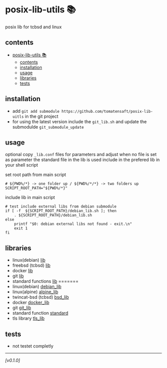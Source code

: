 # posix-lib-utils :books:
posix lib for tcbsd and linux

## contents
- [posix-lib-utils :books:](#posix-lib-utils-books)
  - [contents](#contents)
  - [installation](#installation)
  - [usage](#usage)
  - [libraries](#libraries)
  - [tests](#tests)

## installation
* add `git add submodule https://github.com/tomatensaft/posix-lib-uitls` in the git project
* for using the latest version include the `git_lib.sh` and update the submodulde `git_submodule_update`

## usage
optional copy `_lib.conf` files for parameters and adjust
when no file is set as parameter the standard file in the lib is used
include in the prefered lib in your shell script

set root path from main script
```
# ${PWD%/*} -> one folder up / ${PWD%/*/*} -> two folders up 
SCRIPT_ROOT_PATH="${PWD%/*}"
```

include lib in main script
```
# test include external libs from debian submodule
if [ -f  ${SCRIPT_ROOT_PATH}/debian_lib.sh ]; then
    . ${SCRIPT_ROOT_PATH}/debian_lib.sh
else
    printf "$0: debian external libs not found - exit.\n"
    exit 1
fi
```

## libraries
* linux(debian) [lib](debian_lib.sh)
* freebsd (tcbsd) [lib](tcbsd_lib.sh)
* docker [lib](docker_lib.sh)
* git [lib](git_lib.sh)
* standard functions [lib](standard_lib.sh)
=======
* linux(debian) [debian_lib](debian_lib.sh)
* linux(alpine) [alpine_lib](alpine_lib.sh)
* twincat-bsd (tcbsd) [bsd_lib](tcbsd_lib.sh)
* docker [docker_lib](docker_lib.sh)
* git [git_lib](git_lib.sh)
* standard function [standard](standard_lib.sh)
* tls library [tls_lib](tls_lib.sh)

## tests
* not testet completly
  
---
*[v0.1.0]*


